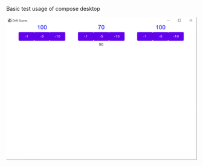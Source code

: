 Basic test usage of compose desktop

![Test image for compose desktop](./images/compose-desktop-test.png)
